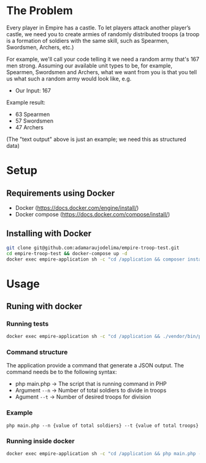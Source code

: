 # The Problem

Every player in Empire has a castle. To let players attack another player’s castle, we need you to create armies of randomly distributed troops (a troop is a formation of soldiers with the same skill, such as Spearmen, Swordsmen, Archers, etc.)

For example, we'll call your code telling it we need a random army that's 167 men strong. Assuming our available unit types to be, for example, Spearmen, Swordsmen and Archers, what we want from you is that you tell us what such a random army would look like, e.g.

- Our Input: 167

Example result:

- 63 Spearmen
- 57 Swordsmen
- 47 Archers

(The "text output" above is just an example; we need this as structured data)

# Setup

## Requirements using Docker

- Docker (https://docs.docker.com/engine/install/)
- Docker compose (https://docs.docker.com/compose/install/)

## Installing with Docker

```bash
git clone git@github.com:adamaraujodelima/empire-troop-test.git
cd empire-troop-test && docker-compose up -d
docker exec empire-application sh -c "cd /application && composer install"
```

# Usage

## Runing with docker

### Running tests
```bash
docker exec empire-application sh -c "cd /application && ./vendor/bin/phpunit tests/" 
```

### Command structure

The application provide a command that generate a JSON output. The command needs be to the following syntax:

- php main.php -> The script that is running command in PHP
- Argument `--n` -> Number of total soldiers to divide in troops
- Agument `--t` -> Number of desired troops for division

### Example 

`php main.php --n {value of total soldiers} --t {value of total troops}`

### Running inside docker

```bash
docker exec empire-application sh -c "cd /application && php main.php --n 200 --t 3"
```